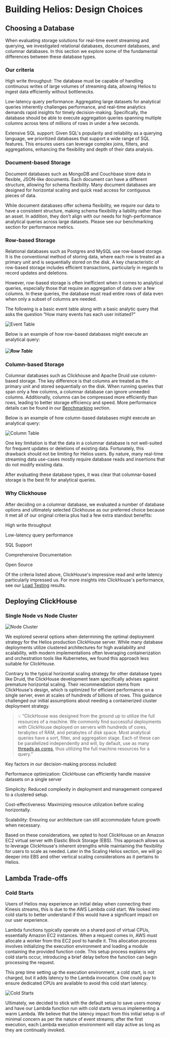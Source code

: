 # Building Helios: Design Choices

## Choosing a Database

When evaluating storage solutions for real-time event streaming and querying, we investigated relational databases, document databases, and columnar databases. In this section we explore some of the fundamental differences between these database types.

### Our criteria

<div class="icon-list">
<p><Icon name="ArrowTrendingUpIcon" /><span>High write throughput: The database must be capable of handling continuous writes of large volumes of streaming data, allowing Helios to ingest data efficiently without bottlenecks.</span></p>
<p><Icon name="BoltIcon" /><span>Low-latency query performance: Aggregating large datasets for analytical queries inherently challenges performance, and real-time analytics demands rapid insights for timely decision-making. Specifically, the database should be able to execute aggregation queries spanning multiple columns across tens of millions of rows in under a few seconds.</span></p>
<p><Icon name="CodeBracketIcon" /><span>Extensive SQL support: Given SQL's popularity and reliability as a querying language, we prioritized databases that support a wide range of SQL features. This ensures users can leverage complex joins, filters, and aggregations, enhancing the flexibility and depth of their data analysis.</span></p>
</div>

### Document-based Storage

Document databases such as MongoDB and Couchbase store data in flexible, JSON-like documents. Each document can have a different structure, allowing for schema flexibility. Many document databases are designed for horizontal scaling and quick read access for contiguous pieces of data.

While document databases offer schema flexibility, we require our data to have a consistent structure, making schema flexibility a liability rather than an asset. In addition, they don’t align with our needs for high-performance analytical queries across large datasets. Please see our benchmarking section for performance metrics.

### Row-based Storage

Relational databases such as Postgres and MySQL use row-based storage. It is the conventional method of storing data, where each row is treated as a primary unit and is sequentially stored on the disk. A key characteristic of row-based storage includes efficient transactions, particularly in regards to record updates and deletions.

However, row-based storage is often inefficient when it comes to analytical queries, especially those that require an aggregation of data over a few columns. In these queries, the database must read entire rows of data even when only a subset of columns are needed.

The following is a basic event table along with a basic analytic query that asks the question “How many events has each user initiated?”

![Event Table](/case_study/eventtable.png)

Below is an example of how row-based databases might execute an analytical query:

##### ![Row Table](/case_study/rowbased.png)

#####

### Column-based Storage

Columnar databases such as Clickhouse and Apache Druid use column-based storage. The key difference is that columns are treated as the primary unit and stored sequentially on the disk. When running queries that span only a few columns, a columnar database can ignore unneeded columns. Additionally, columns can be compressed more efficiently than rows, leading to better storage efficiency and speed. More performance details can be found in our [Benchmarking](./load-testing.md#benchmarking) section.

Below is an example of how column-based databases might execute an analytical query:

![Column Table](/case_study/columnbased.png)

One key limitation is that the data in a columnar database is not well-suited for frequent updates or deletions of existing data. Fortunately, this drawback should not be limiting for Helios users. By nature, many real-time streaming data use-cases mostly require database reads and insertions that do not modify existing data.

After evaluating these database types, it was clear that columnar-based storage is the best fit for analytical queries.

### Why Clickhouse

After deciding on a columnar database, we evaluated a number of database options and ultimately selected Clickhouse as our preferred choice because it met all of our original criteria plus had a few extra standout benefits:

<div class="icon-list">
<p><Icon name="ArrowTrendingUpIcon" /><span>High write throughput</span></p>
<p><Icon name="BoltIcon" /><span>Low-latency query performance</span></p>
<p><Icon name="CodeBracketIcon" /><TippyWrapper content="Provides the most support for ANSI SQL compared to the other columnar databases we evaluated such as Apache Druid and Apache Pinot, allowing users to leverage familiar query syntax and features">SQL Support</TippyWrapper></p>
<p><Icon name="DocumentTextIcon" /><span>Comprehensive Documentation</span></p>
<p><Icon name="LockOpenIcon" /><span>Open Source</span></p>
</div>

Of the criteria listed above, ClickHouse's impressive read and write latency particularly impressed us. For more insights into ClickHouse's performance, see our [Load Testing](./load-testing.md) results.

## Deploying ClickHouse

### Single Node vs Node Cluster

<p style="
  margin:  0;
"><img src="/case_study/node_cluster_opt.png" alt="Node Cluster"></p>

We explored several options when determining the optimal deployment strategy for the Helios production ClickHouse server. While many database deployments utilize clustered architectures for high availability and scalability, with modern implementations often leveraging containerization and orchestration tools like Kubernetes, we found this approach less suitable for ClickHouse.

Contrary to the typical horizontal scaling strategy for other database types like Druid, the ClickHouse development team specifically advises against premature horizontal scaling. Their recommendation stems from ClickHouse's design, which is optimized for efficient performance on a single server, even at scales of hundreds of billions of rows. This guidance challenged our initial assumptions about needing a containerized cluster deployment strategy.

> 💡 “ClickHouse was designed from the ground up to utilize the full resources of a machine. We commonly find successful deployments with ClickHouse deployed on servers with hundreds of cores, terabytes of RAM, and petabytes of disk space. Most analytical queries have a sort, filter, and aggregation stage. Each of these can be parallelized independently and will, by default, use as many [threads as cores](https://clickhouse.com/docs/en/operations/settings/settings/#settings-max_threads), thus utilizing the full machine resources for a query.”

Key factors in our decision-making process included:

<div class="icon-list">
<p><Icon name="CpuChipIcon" /><span>Performance optimization: ClickHouse can efficiently handle massive datasets on a single server</span></p>
<p><Icon name="CircleStackIcon" /><span>Simplicity: Reduced complexity in deployment and management compared to a clustered setup.</span></p>
<p><Icon name="CurrencyDollarIcon" /><span>Cost-effectiveness: Maximizing resource utilization before scaling horizontally.</span></p>
<p><Icon name="ArrowsPointingOutIcon" /><span>Scalability: Ensuring our architecture can still accommodate future growth when necessary.</span></p>
</div>

Based on these considerations, we opted to host ClickHouse on an Amazon EC2 virtual server with Elastic Block Storage (EBS). This approach allows us to leverage ClickHouse's inherent strengths while maintaining the flexibility for users to scale as needed. Later in the Scaling Helios section, we will go deeper into EBS and other vertical scaling considerations as it pertains to Helios.

## Lambda Trade-offs

### Cold Starts

Users of Helios may experience an initial delay when connecting their Kinesis streams, this is due to the AWS Lambda cold start. We looked into cold starts to better understand if this would have a significant impact on our user experience.

Lambda functions typically operate on a shared pool of virtual CPUs, essentially Amazon EC2 instances. When a request comes in, AWS must allocate a worker from this EC2 pool to handle it. This allocation process involves initializing the execution environment and loading a module containing the provided function code. This setup process explains why cold starts occur, introducing a brief delay before the function can begin processing the request.

This prep time setting up the execution environment, a cold start, is not charged, but it adds latency to the Lambda invocation. One could pay to ensure dedicated CPUs are available to avoid this cold start latency.

![Cold Starts](/case_study/lambdacoldstarts.png)

Ultimately, we decided to stick with the default setup to save users money and have our Lambda function run with cold starts versus implementing a warm Lambda. We believe that the latency impact from this initial setup is of minimal concern as per the nature of event streams; after the first execution, each Lambda execution environment will stay active as long as they are continually invoked.
